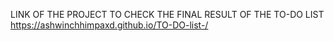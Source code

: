 LINK OF THE PROJECT TO CHECK THE FINAL RESULT OF THE TO-DO LIST 
https://ashwinchhimpaxd.github.io/TO-DO-list-/
